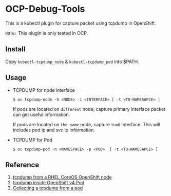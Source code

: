 # OCP-Debug-Tools

This is a kubectl plugin for capture packet using tcpdump in OpenShift. 

`NOTE:` This plugin is only tested in OCP. 


## Install

Copy `kubectl-tcpdump_node` & `kubectl-tcpdump_pod` into $PATH. 


## Usage

* TCPDUMP for node interface
    ```
    $ oc tcpdump-node -h <NODE> -i <INTERFACE> [ -t <TO-NAMESAPCE> ]
    ```
    If pods are located on `different` node, capture primary interface packet can get useful information. 

    If pods are located on `the same` node, capture `tun0` interface. This will includes pod ip and svc ip information. 

* TCPDUMP for Pod

    ```
    $ oc tcpdump-pod -n <NAMESPACE> -p <POD>  [ -t <TO-NAMESAPCE> ]
    ```


## Reference
1. [tcpdump from a RHEL CoreOS OpenShift node](https://access.redhat.com/solutions/5074041)
2. [tcpdump inside OpenShift v4 Pod](https://access.redhat.com/solutions/4569211)
3. [Collecting a tcpdump from a pod
](https://openshift.ktz.cloud/troubleshooting/collect-tcpdump/)




